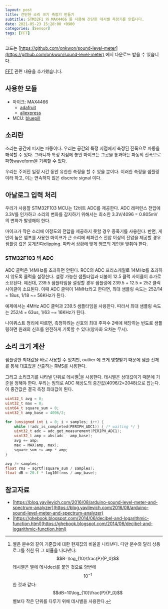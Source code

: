 ```yaml
---
layout: post
title: 간단한 소리 크기 측정기 만들기
subtitle: STM32F1 와 MAX4466 를 사용해 간단한 데시벨 측정기를 만듭니다.
date: 2021-05-23 15:28:00 +0900
categories: [Sensor]
tags: [FFT]
---
```


코드는 [https://github.com/onkwon/sound-level-meter](https://github.com/onkwon/sound-level-meter) 에서 다운로드 받을 수 있습니다.

[FFT](https://github.com/onkwon/sound-level-meter/blob/master/fft.md) 관련
내용을 추가했습니다.

## 사용한 모듈
* 마이크: MAX4466
  - [adafruit](https://www.adafruit.com/product/1063)
  - [aliexpress](https://www.aliexpress.com/w/wholesale-max4466.html)
* MCU: [bluepill](https://www.aliexpress.com/item/1005001833796256.html)

## 소리란
소리는 공간에 퍼지는 파동이다. 우리는 공간의 특정 지점에서 측정된 진폭으로
파동을 해석할 수 있다. 그러니까 특정 지점에 놓인 마이크는 그곳을 통과하는 파동의
진폭으로 파형waveform을 기록할 수 있다.

우리는 주어진 일정 시간 동안 유한한 측정을 할 수 있을 뿐이다. 이러한 측정을
샘플링이라 하고, 이는 연속하지 않은 discrete signal 이다.

## 아날로그 입력 처리
우리가 사용할 STM32F103 MCU는 12비트 ADC를 제공한다. ADC 레퍼런스 전압에 3.3V를
인가하고 소리의 변화를 감지하기 위해서는 최소한 3.3V/4096 = 0.805mV 의 변화가
발생해야 한다.

마이크가 작은 소리에 이정도의 전압을 제공하지 못할 경우 증폭기를 사용한다. 반면,
게인이 높은 앰프를 사용한 마이크가 큰 소리에 레퍼런스 전압 이상의 전압을 제공할
경우 샘플링 값은 뭉게진다clipping. 따라서 상황에 맞게 앰프의 게인을 맞춰야 한다.

### STM32F103 의 ADC
ADC 클럭은 14MHz를 초과하면 안된다. RCC의 ADC 프리스케일로 14MHz를 초과하지
않도록 클럭을 설정한다. 설정 가능한 샘플타임과 더불어 12.5 클럭 사이클이 추가로
소요된다. 예컨대, 239.5 샘플타임을 설정할 경우 샘플링에 239.5 + 12.5 = 252 클럭
사이클이 소요된다. 이때 ADC 클럭이 14MHz라고 한다면, 최대 샘플링 속도는
252/14 = 18us, 1/18 ~= 56KHz가 된다.

예제에서는 4MHz ADC 클럭과 239.5 샘플타임을 사용한다. 따라서 최대 샘플링 속도는
252/4 = 63us, 1/63 ~= 16KHz가 된다.

나이퀴스트 정리에 따르면, 측정하려는 신호의 최대 주파수 2배에 해당하는 빈도로
샘플링하면 원래의 신호를 완전하게 기록할 수 있다(양자화 오차는 무시).

## 소리 크기 계산
샘플링한 최대값을 바로 사용할 수 있지만, outlier 에 크게 영향받기 때문에 샘플
전체를 통해 대표값을 산출하는 RMS를 사용한다.

그리고 소리크기를 나타낼 단위로 데시벨[^1]을 사용한다. 데시벨은 상대값이기
때문에 기준을 정해야 한다. 우리는 임의로 ADC 해상도의 중간값(4096/2=2048)으로
잡는다. 이 중간값은 결국 측정 최대값이 된다.

```c
uint32_t avg = 0;
uint32_t max = 0;
uint64_t square_sum = 0;
uint32_t amp_base = 4096/2;

for (unsigned int i = 0; i < samples; i++) {
	while (!adc_is_completed(PERIPH_ADC1)) { /* waiting */ }
	uint32_t adc = adc_get_measurement(PERIPH_ADC1);
	uint32_t amp = abs(adc - amp_base);
	avg += amp;
	max = MAX(amp, max);
	square_sum += amp * amp;
}

avg /= samples;
float rms = sqrtf(square_sum / samples);
float dB = 20.f * log10f(rms / amp_base);
```

## 참고자료
[^1]: 벨은 분수와 같이 기준값에 대한 현재값의 비율을 나타낸다. 다만 분수와 달리 상용로그를 취한 뒤 그 비율을 나타낸다: $$B=\log_{10}\frac{P}{P_0}$$ 데시벨은 벨에 데시deci를 붙인 것으로 양변에 $$10^{-1}$$ 한 것과 같다: $$dB=10\log_{10}\frac{P}{P_0}$$ 벨보다 작은 단위를 다루기 위해 데시벨을 사용한다.

* [https://blog.yavilevich.com/2016/08/arduino-sound-level-meter-and-spectrum-analyzer](https://blog.yavilevich.com/2016/08/arduino-sound-level-meter-and-spectrum-analyzer)
* [https://ghebook.blogspot.com/2014/06/decibel-and-logarithmic-function.html](https://ghebook.blogspot.com/2014/06/decibel-and-logarithmic-function.html)
